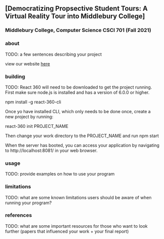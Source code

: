 ## [Democratizing Propsective Student Tours: A Virtual Reality Tour into Middlebury College]
### Middlebury College, Computer Science CSCI 701 (Fall 2021)

### about
TODO: a few sentences describing your project

view our website [here]()

### building
TODO: React 360 will need to be downloaded to get the project running. First make sure node.js is installed and has a version of 6.0.0 or higher. 

npm install -g react-360-cli

Once yo have installed CLI, which only needs to be done once, create a new project by running:

react-360 init PROJECT_NAME

Then change your work directory to the PROJECT_NAME and run npm start 

When the server has booted, you can access your application by navigating to http://localhost:8081/ in your web browser. 
### usage
TODO: provide examples on how to use your program

### limitations
TODO: what are some known limitations users should be aware of when running your program?

### references
TODO: what are some important resources for those who want to look further (papers that influenced your work + your final report)
